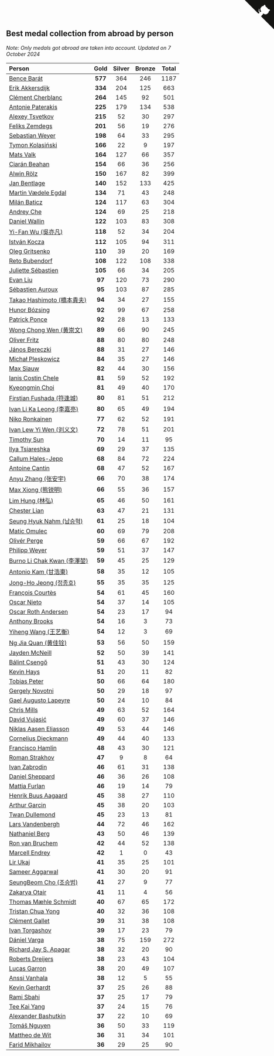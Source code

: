 ## Best medal collection from abroad by person

*Note: Only medals got abroad are taken into account.*
*Updated on  7 October 2024*

| Person | Gold | Silver | Bronze | Total |
| :--- | :--: | :--: | :--: | :--: |
| [Bence Barát](https://www.worldcubeassociation.org/persons/2008BARA01) | **577** | 364 | 246 | 1187 |
| [Erik Akkersdijk](https://www.worldcubeassociation.org/persons/2005AKKE01) | **334** | 204 | 125 | 663 |
| [Clément Cherblanc](https://www.worldcubeassociation.org/persons/2014CHER05) | **264** | 145 | 92 | 501 |
| [Antonie Paterakis](https://www.worldcubeassociation.org/persons/2012PATE01) | **225** | 179 | 134 | 538 |
| [Alexey Tsvetkov](https://www.worldcubeassociation.org/persons/2017TSVE02) | **215** | 52 | 30 | 297 |
| [Feliks Zemdegs](https://www.worldcubeassociation.org/persons/2009ZEMD01) | **201** | 56 | 19 | 276 |
| [Sebastian Weyer](https://www.worldcubeassociation.org/persons/2010WEYE02) | **198** | 64 | 33 | 295 |
| [Tymon Kolasiński](https://www.worldcubeassociation.org/persons/2016KOLA02) | **166** | 22 | 9 | 197 |
| [Mats Valk](https://www.worldcubeassociation.org/persons/2007VALK01) | **164** | 127 | 66 | 357 |
| [Ciarán Beahan](https://www.worldcubeassociation.org/persons/2012BEAH01) | **154** | 66 | 36 | 256 |
| [Alwin Rölz](https://www.worldcubeassociation.org/persons/2016ROLZ01) | **150** | 167 | 82 | 399 |
| [Jan Bentlage](https://www.worldcubeassociation.org/persons/2010BENT01) | **140** | 152 | 133 | 425 |
| [Martin Vædele Egdal](https://www.worldcubeassociation.org/persons/2013EGDA02) | **134** | 71 | 43 | 248 |
| [Milán Baticz](https://www.worldcubeassociation.org/persons/2005BATI01) | **124** | 117 | 63 | 304 |
| [Andrey Che](https://www.worldcubeassociation.org/persons/2015CHEA01) | **124** | 69 | 25 | 218 |
| [Daniel Wallin](https://www.worldcubeassociation.org/persons/2013WALL03) | **122** | 103 | 83 | 308 |
| [Yi-Fan Wu (吳亦凡)](https://www.worldcubeassociation.org/persons/2010WUIF01) | **118** | 52 | 34 | 204 |
| [István Kocza](https://www.worldcubeassociation.org/persons/2005KOCZ01) | **112** | 105 | 94 | 311 |
| [Oleg Gritsenko](https://www.worldcubeassociation.org/persons/2011GRIT01) | **110** | 39 | 20 | 169 |
| [Reto Bubendorf](https://www.worldcubeassociation.org/persons/2012BUBE01) | **108** | 122 | 108 | 338 |
| [Juliette Sébastien](https://www.worldcubeassociation.org/persons/2014SEBA01) | **105** | 66 | 34 | 205 |
| [Evan Liu](https://www.worldcubeassociation.org/persons/2009LIUE01) | **97** | 120 | 73 | 290 |
| [Sébastien Auroux](https://www.worldcubeassociation.org/persons/2008AURO01) | **95** | 103 | 87 | 285 |
| [Takao Hashimoto (橋本貴夫)](https://www.worldcubeassociation.org/persons/2007HASH01) | **94** | 34 | 27 | 155 |
| [Hunor Bózsing](https://www.worldcubeassociation.org/persons/2009BOZS01) | **92** | 99 | 67 | 258 |
| [Patrick Ponce](https://www.worldcubeassociation.org/persons/2012PONC02) | **92** | 28 | 13 | 133 |
| [Wong Chong Wen (黄崇文)](https://www.worldcubeassociation.org/persons/2014WENW01) | **89** | 66 | 90 | 245 |
| [Oliver Fritz](https://www.worldcubeassociation.org/persons/2014FRIT02) | **88** | 80 | 80 | 248 |
| [János Bereczki](https://www.worldcubeassociation.org/persons/2018BERE01) | **88** | 31 | 27 | 146 |
| [Michał Pleskowicz](https://www.worldcubeassociation.org/persons/2009PLES01) | **84** | 35 | 27 | 146 |
| [Max Siauw](https://www.worldcubeassociation.org/persons/2017SIAU02) | **82** | 44 | 30 | 156 |
| [Ianis Costin Chele](https://www.worldcubeassociation.org/persons/2021CHEL01) | **81** | 59 | 52 | 192 |
| [Kyeongmin Choi](https://www.worldcubeassociation.org/persons/2017CHOI07) | **81** | 49 | 40 | 170 |
| [Firstian Fushada (符逢城)](https://www.worldcubeassociation.org/persons/2015FUSH01) | **80** | 81 | 51 | 212 |
| [Ivan Li Ka Leong (李嘉亮)](https://www.worldcubeassociation.org/persons/2015LEON02) | **80** | 65 | 49 | 194 |
| [Niko Ronkainen](https://www.worldcubeassociation.org/persons/2010RONK01) | **77** | 62 | 52 | 191 |
| [Ivan Lew Yi Wen (刘义文)](https://www.worldcubeassociation.org/persons/2012WENI01) | **72** | 78 | 51 | 201 |
| [Timothy Sun](https://www.worldcubeassociation.org/persons/2007SUNT01) | **70** | 14 | 11 | 95 |
| [Ilya Tsiareshka](https://www.worldcubeassociation.org/persons/2012TERE01) | **69** | 29 | 37 | 135 |
| [Callum Hales-Jepp](https://www.worldcubeassociation.org/persons/2012HALE01) | **68** | 84 | 72 | 224 |
| [Antoine Cantin](https://www.worldcubeassociation.org/persons/2010CANT02) | **68** | 47 | 52 | 167 |
| [Anyu Zhang (张安宇)](https://www.worldcubeassociation.org/persons/2012ZHAN08) | **66** | 70 | 38 | 174 |
| [Max Xiong (熊锐明)](https://www.worldcubeassociation.org/persons/2015XION03) | **66** | 55 | 36 | 157 |
| [Lim Hung (林弘)](https://www.worldcubeassociation.org/persons/2016HUNG08) | **65** | 46 | 50 | 161 |
| [Chester Lian](https://www.worldcubeassociation.org/persons/2009LIAN03) | **63** | 47 | 21 | 131 |
| [Seung Hyuk Nahm (남승혁)](https://www.worldcubeassociation.org/persons/2013NAHM01) | **61** | 25 | 18 | 104 |
| [Matic Omulec](https://www.worldcubeassociation.org/persons/2010OMUL02) | **60** | 69 | 79 | 208 |
| [Olivér Perge](https://www.worldcubeassociation.org/persons/2007PERG01) | **59** | 66 | 67 | 192 |
| [Philipp Weyer](https://www.worldcubeassociation.org/persons/2010WEYE01) | **59** | 51 | 37 | 147 |
| [Burno Li Chak Kwan (李澤堃)](https://www.worldcubeassociation.org/persons/2017KWAN05) | **59** | 45 | 25 | 129 |
| [Antonio Kam (甘浩東)](https://www.worldcubeassociation.org/persons/2017TUNG13) | **58** | 35 | 12 | 105 |
| [Jong-Ho Jeong (정종호)](https://www.worldcubeassociation.org/persons/2008JONG03) | **55** | 35 | 35 | 125 |
| [François Courtès](https://www.worldcubeassociation.org/persons/2008COUR01) | **54** | 61 | 45 | 160 |
| [Oscar Nieto](https://www.worldcubeassociation.org/persons/2014NIET03) | **54** | 37 | 14 | 105 |
| [Oscar Roth Andersen](https://www.worldcubeassociation.org/persons/2008ANDE02) | **54** | 23 | 17 | 94 |
| [Anthony Brooks](https://www.worldcubeassociation.org/persons/2008SEAR01) | **54** | 16 | 3 | 73 |
| [Yiheng Wang (王艺衡)](https://www.worldcubeassociation.org/persons/2019WANY36) | **54** | 12 | 3 | 69 |
| [Ng Jia Quan (黄佳铨)](https://www.worldcubeassociation.org/persons/2015QUAN03) | **53** | 56 | 50 | 159 |
| [Jayden McNeill](https://www.worldcubeassociation.org/persons/2012MCNE01) | **52** | 50 | 39 | 141 |
| [Bálint Csengő](https://www.worldcubeassociation.org/persons/2019CSEN01) | **51** | 43 | 30 | 124 |
| [Kevin Hays](https://www.worldcubeassociation.org/persons/2009HAYS01) | **51** | 20 | 11 | 82 |
| [Tobias Peter](https://www.worldcubeassociation.org/persons/2014PETE03) | **50** | 66 | 64 | 180 |
| [Gergely Novotni](https://www.worldcubeassociation.org/persons/2016NOVO01) | **50** | 29 | 18 | 97 |
| [Gael Augusto Lapeyre](https://www.worldcubeassociation.org/persons/2018LAPE01) | **50** | 24 | 10 | 84 |
| [Chris Mills](https://www.worldcubeassociation.org/persons/2014MILL04) | **49** | 63 | 52 | 164 |
| [David Vujasić](https://www.worldcubeassociation.org/persons/2015VUJA01) | **49** | 60 | 37 | 146 |
| [Niklas Aasen Eliasson](https://www.worldcubeassociation.org/persons/2021ELIA01) | **49** | 53 | 44 | 146 |
| [Cornelius Dieckmann](https://www.worldcubeassociation.org/persons/2009DIEC01) | **49** | 44 | 40 | 133 |
| [Francisco Hamlin](https://www.worldcubeassociation.org/persons/2012HAML01) | **48** | 43 | 30 | 121 |
| [Roman Strakhov](https://www.worldcubeassociation.org/persons/2012STRA02) | **47** | 9 | 8 | 64 |
| [Ivan Zabrodin](https://www.worldcubeassociation.org/persons/2012ZABR01) | **46** | 61 | 31 | 138 |
| [Daniel Sheppard](https://www.worldcubeassociation.org/persons/2009SHEP01) | **46** | 36 | 26 | 108 |
| [Mattia Furlan](https://www.worldcubeassociation.org/persons/2013FURL01) | **46** | 19 | 14 | 79 |
| [Henrik Buus Aagaard](https://www.worldcubeassociation.org/persons/2006BUUS01) | **45** | 38 | 27 | 110 |
| [Arthur Garcin](https://www.worldcubeassociation.org/persons/2014GARC27) | **45** | 38 | 20 | 103 |
| [Twan Dullemond](https://www.worldcubeassociation.org/persons/2018DULL01) | **45** | 23 | 13 | 81 |
| [Lars Vandenbergh](https://www.worldcubeassociation.org/persons/2003VAND01) | **44** | 72 | 46 | 162 |
| [Nathaniel Berg](https://www.worldcubeassociation.org/persons/2012BERG04) | **43** | 50 | 46 | 139 |
| [Ron van Bruchem](https://www.worldcubeassociation.org/persons/2003BRUC01) | **42** | 44 | 52 | 138 |
| [Marcell Endrey](https://www.worldcubeassociation.org/persons/2007ENDR01) | **42** | 1 | 0 | 43 |
| [Lir Ukaj](https://www.worldcubeassociation.org/persons/2016UKAJ01) | **41** | 35 | 25 | 101 |
| [Sameer Aggarwal](https://www.worldcubeassociation.org/persons/2017AGGA01) | **41** | 30 | 20 | 91 |
| [SeungBeom Cho (조승범)](https://www.worldcubeassociation.org/persons/2012CHOS01) | **41** | 27 | 9 | 77 |
| [Zakarya Otair](https://www.worldcubeassociation.org/persons/2021OTAI01) | **41** | 11 | 4 | 56 |
| [Thomas Mæhle Schmidt](https://www.worldcubeassociation.org/persons/2013SCHM02) | **40** | 67 | 65 | 172 |
| [Tristan Chua Yong](https://www.worldcubeassociation.org/persons/2016YONG02) | **40** | 32 | 36 | 108 |
| [Clément Gallet](https://www.worldcubeassociation.org/persons/2004GALL02) | **39** | 31 | 38 | 108 |
| [Ivan Torgashov](https://www.worldcubeassociation.org/persons/2011TORG01) | **39** | 17 | 23 | 79 |
| [Dániel Varga](https://www.worldcubeassociation.org/persons/2008VARG01) | **38** | 75 | 159 | 272 |
| [Richard Jay S. Apagar](https://www.worldcubeassociation.org/persons/2010APAG01) | **38** | 32 | 20 | 90 |
| [Roberts Dreijers](https://www.worldcubeassociation.org/persons/2018DREI02) | **38** | 23 | 43 | 104 |
| [Lucas Garron](https://www.worldcubeassociation.org/persons/2006GARR01) | **38** | 20 | 49 | 107 |
| [Anssi Vanhala](https://www.worldcubeassociation.org/persons/2005VANH01) | **38** | 12 | 5 | 55 |
| [Kevin Gerhardt](https://www.worldcubeassociation.org/persons/2013GERH01) | **37** | 25 | 26 | 88 |
| [Rami Sbahi](https://www.worldcubeassociation.org/persons/2011SBAH01) | **37** | 25 | 17 | 79 |
| [Tee Kai Yang](https://www.worldcubeassociation.org/persons/2017YANG59) | **37** | 24 | 15 | 76 |
| [Alexander Bashutkin](https://www.worldcubeassociation.org/persons/2017BASH04) | **37** | 22 | 10 | 69 |
| [Tomáš Nguyen](https://www.worldcubeassociation.org/persons/2014QUYN02) | **36** | 50 | 33 | 119 |
| [Mattheo de Wit](https://www.worldcubeassociation.org/persons/2015WITM01) | **36** | 31 | 34 | 101 |
| [Farid Mikhailov](https://www.worldcubeassociation.org/persons/2015MIKH04) | **36** | 29 | 25 | 90 |


<a href="https://github.com/jonatanklosko/wca_statistics" class="github-corner" aria-label="View source on Github"><svg width="80" height="80" viewBox="0 0 250 250" style="fill:#151513; color:#fff; position: absolute; top: 0; border: 0; right: 0;" aria-hidden="true"><path d="M0,0 L115,115 L130,115 L142,142 L250,250 L250,0 Z"></path><path d="M128.3,109.0 C113.8,99.7 119.0,89.6 119.0,89.6 C122.0,82.7 120.5,78.6 120.5,78.6 C119.2,72.0 123.4,76.3 123.4,76.3 C127.3,80.9 125.5,87.3 125.5,87.3 C122.9,97.6 130.6,101.9 134.4,103.2" fill="currentColor" style="transform-origin: 130px 106px;" class="octo-arm"></path><path d="M115.0,115.0 C114.9,115.1 118.7,116.5 119.8,115.4 L133.7,101.6 C136.9,99.2 139.9,98.4 142.2,98.6 C133.8,88.0 127.5,74.4 143.8,58.0 C148.5,53.4 154.0,51.2 159.7,51.0 C160.3,49.4 163.2,43.6 171.4,40.1 C171.4,40.1 176.1,42.5 178.8,56.2 C183.1,58.6 187.2,61.8 190.9,65.4 C194.5,69.0 197.7,73.2 200.1,77.6 C213.8,80.2 216.3,84.9 216.3,84.9 C212.7,93.1 206.9,96.0 205.4,96.6 C205.1,102.4 203.0,107.8 198.3,112.5 C181.9,128.9 168.3,122.5 157.7,114.1 C157.9,116.9 156.7,120.9 152.7,124.9 L141.0,136.5 C139.8,137.7 141.6,141.9 141.8,141.8 Z" fill="currentColor" class="octo-body"></path></svg></a><style>.github-corner:hover .octo-arm{animation:octocat-wave 560ms ease-in-out}@keyframes octocat-wave{0%,100%{transform:rotate(0)}20%,60%{transform:rotate(-25deg)}40%,80%{transform:rotate(10deg)}}@media (max-width:500px){.github-corner:hover .octo-arm{animation:none}.github-corner .octo-arm{animation:octocat-wave 560ms ease-in-out}}</style>
